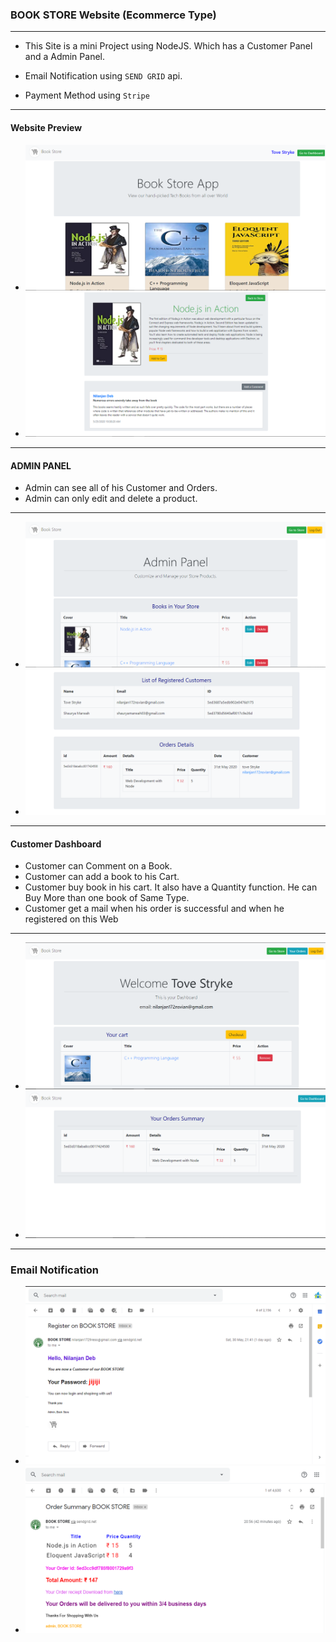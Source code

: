 ### BOOK STORE Website (Ecommerce Type)
---
* This Site is a mini Project using NodeJS. Which has a Customer Panel and a Admin Panel.

* Email Notification using `SEND GRID` api.

* Payment Method using `Stripe`
---
#### Website Preview
* <img src="./img/web1.png"/>
* <img src="./img/web2.png"/>
---
####  ADMIN PANEL
* Admin can see all of his Customer and Orders.
* Admin can only edit and delete a product.
---
* <img src="./img/admin1.png"/>
* <img src="./img/admin2.png"/>
---
#### Customer Dashboard
* Customer can Comment on a Book.
* Customer can add a book to his Cart.
* Customer buy book in his cart. It also have a Quantity function. He can Buy More than one book of Same Type.
* Customer get a mail when his order is successful and when he registered on this Web
---
* <img src="./img/customer1.png">
* <img src="./img/customer2.png">
---
### Email Notification
* <img src="./img/email1.png">
* <img src="./img/email2.png">


